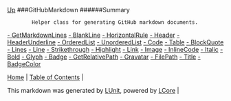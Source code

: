 [Up](../LUnit.md)
###GitHubMarkdown
######Summary

            Helper class for generating GitHub markdown documents.
            
[ - GetMarkdownLines](GitHubMarkdown_GetMarkdownLines.md)
[ - BlankLine](GitHubMarkdown_BlankLine.md)
[ - HorizontalRule](GitHubMarkdown_HorizontalRule.md)
[ - Header](GitHubMarkdown_Header.md)
[ - HeaderUnderline](GitHubMarkdown_HeaderUnderline.md)
[ - OrderedList](GitHubMarkdown_OrderedList.md)
[ - UnorderedList](GitHubMarkdown_UnorderedList.md)
[ - Code](GitHubMarkdown_Code.md)
[ - Table](GitHubMarkdown_Table.md)
[ - BlockQuote](GitHubMarkdown_BlockQuote.md)
[ - Lines](GitHubMarkdown_Lines.md)
[ - Line](GitHubMarkdown_Line.md)
[ - Strikethrough](GitHubMarkdown_Strikethrough.md)
[ - Highlight](GitHubMarkdown_Highlight.md)
[ - Link](GitHubMarkdown_Link.md)
[ - Image](GitHubMarkdown_Image.md)
[ - InlineCode](GitHubMarkdown_InlineCode.md)
[ - Italic](GitHubMarkdown_Italic.md)
[ - Bold](GitHubMarkdown_Bold.md)
[ - Glyph](GitHubMarkdown_Glyph.md)
[ - Badge](GitHubMarkdown_Badge.md)
[ - GetRelativePath](GitHubMarkdown_GetRelativePath.md)
[ - Gravatar](GitHubMarkdown_Gravatar.md)
[ - FilePath](GitHubMarkdown_FilePath.md)
[ - Title](GitHubMarkdown_Title.md)
[ - BadgeColor](GitHubMarkdown_BadgeColor.md)

[Home](../../README.md) | [Table of Contents](../../TableOfContents.md) | 


This markdown was generated by [LUnit](https://github.com/CodeSingularity/LUnit), powered by [LCore](https://github.com/CodeSingularity/LCore) | 

